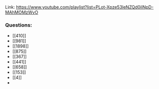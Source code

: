 Link: https://www.youtube.com/playlist?list=PLot-Xpze53leNZQd0iINpD-MAhMOMzWvO

### Questions:
- [[410]]
- [[981]]
- [[1898]]
- [[875]]
- [[367]]
- [[441]]
- [[658]]
- [[153]]
- [[4]]
- 
